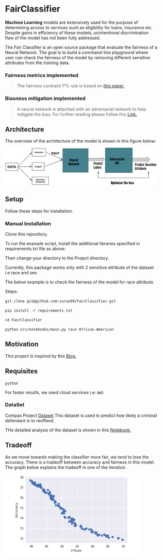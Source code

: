 # FairClassifier

**Machine Learning** models are extensively used for the purpose of determining access to services such as eligibility for loans, insurance etc. Despite gains in efficiency of these models, unintentional discrimination flaw of the model has not been fully addressed. 

The Fair Classifier is an open source package that evaluate the fairness of a Neural Network. The goal is to build a command-line playground where user can check the fairness of the model by removing different sensitive attributes from the training data.

### Fairness metrics implemented
> The fairness contraint P% rule is based on [this paper.](https://arxiv.org/pdf/1507.05259.pdf)

### Biasness mitigation implemented
> A neural network is attached with an adversarial network to help mitigate the bias. For further reading please follow this [Link.](https://blog.godatadriven.com/fairness-in-ml)

## Architecture
The overview of the architecture of the model is shown in this figure below:

![](images/architecture.png)

## Setup
Follow these steps for installation.

### Manual Installation
Clone this repository.

To run the example script, install the additional libraries specified in requirements.txt file as above:

Then change your directory to the Project directory.

Currently, this package works only with 2 sensitive attribute of the dataset i.e race and sex.

The below example is to check the fairness of the model for race attribute.

Steps:

`git clone git@github.com:suraz09/FairClassifier.git`

`pip install -r requirements.txt`

`cd FairClassifier`

`python src/notebooks/main.py race African-American`


## Motivation
This project is inspired by this [Blog.](https://blog.godatadriven.com/fairness-in-ml) 


## Requisites
`python`

For faster results, we used cloud services i.e:
`AWS`

### DataSet
Compas Project [Dataset](https://raw.githubusercontent.com/propublica/compas-analysis/master/compas-scores-two-years.csv)
This dataset is used to predict how likely a criminal defendant is to reoffend. 

THe detailed analysis of the dataset is shown in this [Notebook.](https://github.com/propublica/compas-analysis/blob/master/Compas%20Analysis.ipynb)
 

## Tradeoff
As we move towards making the classifier more fair, we tend to lose the accuracy. There is a tradeoff between accuracy and fairness in this model. The graph below explains the tradeoff in one of the iteration.

![](images/trade-off.png)
